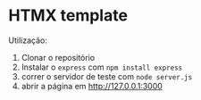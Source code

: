 # HTMX template

Utilização: 

1. Clonar o repositório
2. Instalar o `express` com `npm install express`
3. correr o servidor de teste com `node server.js`
4. abrir a página em http://127.0.0.1:3000 